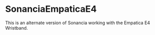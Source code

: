 # SonanciaEmpaticaE4
This is an alternate version of Sonancia working with the Empatica E4 Wristband. 
